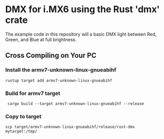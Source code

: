 # DMX for i.MX6 using the Rust 'dmx' crate

The example code in this repository will a basic DMX light between Red, Green,
and Blue at full brightness.

## Cross Compiling on Your PC

### Install the armv7-unknown-linux-gnueabihf

```
rustup target add armv7-unknown-linux-gnueabihf
```

### Build for armv7 target

```
 cargo build --target armv7-unknown-linux-gnueabihf --release
```

### Copy to target

```
scp target/armv7-unknown-linux-gnueabihf/release/rust-dmx mytarget:/tmp/
```

